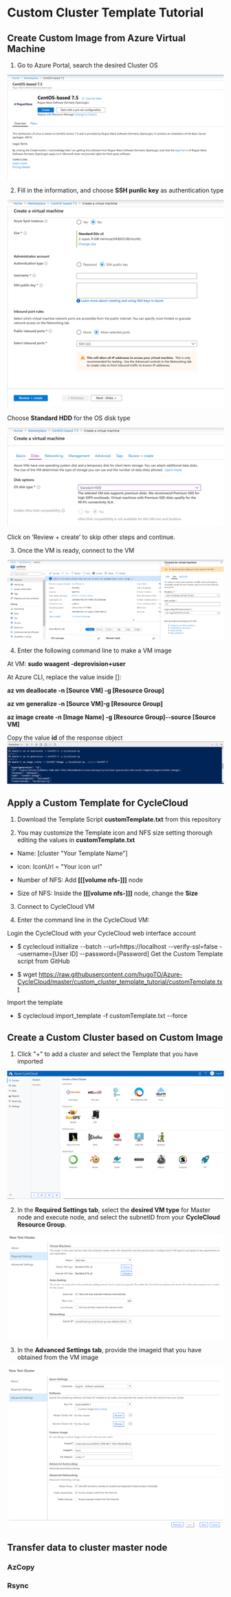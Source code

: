 # Custom Cluster Template Tutorial
## Create Custom Image from Azure Virtual Machine 
1. Go to Azure Portal, search the desired Cluster OS

![](./img/imageVM.png)

2. Fill in the information, and choose **SSH punlic key** as authentication type

![](./img/imageVMSSH.png)

Choose **Standard HDD** for the OS disk type

![](./img/chooseHDD.png)

Click on ‘Review + create’ to skip other steps and continue.

3. Once the VM is ready, connect to the VM

![](./img/connectImageVM.png)

4. Enter the following command line to make a VM image

At VM: 
**sudo waagent -deprovision+user**

At Azure CLI, replace the value inside []: 

**az vm deallocate -n [Source VM] -g [Resource Group]**

**az vm generalize -n [Source VM]-g [Resource Group]**

**az image create -n [Image Name] -g [Resource Group]--source [Source VM]**

Copy the value **id** of the response object
![](./img/ImageResponse.png)

## Apply a Custom Template for CycleCloud

1. Download the Template Script **customTemplate.txt** from this repository

2. You may customize the Template icon and NFS size setting thorough editing the values in **customTemplate.txt**

* Name: [cluster "Your Template Name"]

* icon: IconUrl = "Your icon url"

* Number of NFS: Add **[[[volume nfs-]]]** node

* Size of NFS: Inside the **[[[volume nfs-]]]** node, change the **Size**

3. Connect to CycleCloud VM

4. Enter the command line in the CycleCloud VM:

Login the CycleCloud with your CycleCloud web interface account
*  $ cyclecloud initialize --batch --url=https://localhost --verify-ssl=false --username=[User ID] --password=[Password]
Get the Custom Template script from GitHub

*  $ wget https://raw.githubusercontent.com/hugoTO/Azure-CycleCloud/master/custom_cluster_template_tutorial/customTemplate.txt

Import the template
* $ cyclecloud import_template -f customTemplate.txt --force

## Create a Custom Cluster based on Custom Image
1. Click "+" to add a cluster and select the Template that you have imported

![](./img/createTemplate.png)

2. In the **Required Settings tab**, select the **desired VM type** for Master node and execute node, and select the subnetID from your **CycleCloud Resource Group**.

![](./img/clusterRequiredTab.png)

3. In the **Advanced Settings tab**, provide the imageid that you have obtained from the VM image 

![](./img/clusterAdvancedTab.png)

## Transfer data to cluster master node
### AzCopy

### Rsync 
